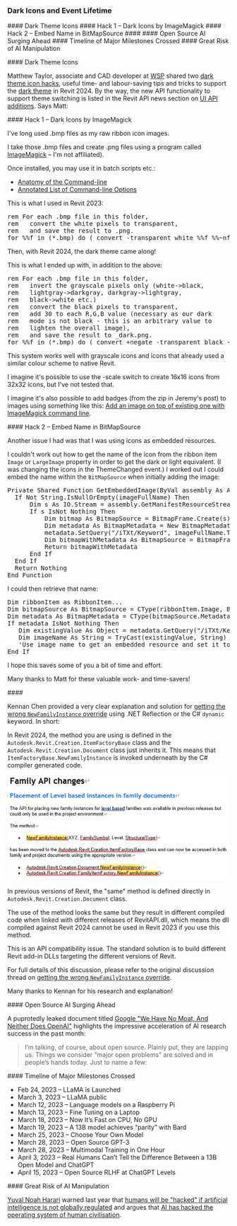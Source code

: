 <head>
<meta http-equiv="Content-Type" content="text/html; charset=utf-8">
<link rel="stylesheet" type="text/css" href="bc.css">
<script src="https://cdn.rawgit.com/google/code-prettify/master/loader/run_prettify.js" type="text/javascript"></script>
</head>

<!---

- Dark Theme Icons - a couple of hacks
  https://forums.autodesk.com/t5/revit-api-forum/dark-theme-icons-a-couple-of-hacks/m-p/11935167

- Getting the wrong NewFamilyInstance override
  https://forums.autodesk.com/t5/revit-api-forum/getting-the-wrong-newfamilyinstance-override/m-p/11936658
  explanation and solution by Kennan Chan using Reflection or the C# `dynamic` keyword

- A Completely Non-Technical Explanation of AI and Deep Learning
  https://www.parand.com/a-completely-non-technical-explanation-of-ai.html

- Scientists Use GPT AI to Passively Read People's Thoughts in Breakthrough
  https://www.vice.com/en/article/4a3w3g/scientists-use-gpt-ai-to-passively-read-peoples-thoughts-in-breakthrough
  AI model combined with fMRI reading non-invasively decodes continuous language from subjects

- AI emergent abilities may not be emergent after all
  Are Emergent Abilities of Large Language Models a Mirage?
  https://arxiv.org/abs/2304.15004
  > Figure 2: Emergent abilities of large language models are creations of the researcher’s analyses, not fundamental changes in model outputs with scale

twitter:

 in the @AutodeskRevit #RevitAPI #BIM @DynamoBIM @AutodeskAPS

&ndash;
...

linkedin:


#BIM #DynamoBIM #AutodeskAPS #Revit #API #IFC #SDK #Autodesk #AEC #adsk

the [Revit API discussion forum](http://forums.autodesk.com/t5/revit-api-forum/bd-p/160) thread

<center>
<img src="img/" alt="" title="" width="600"/>
<p style="font-size: 80%; font-style:italic"></p>
</center>

-->

### Dark Icons and Event Lifetime

####<a name="2"></a> Dark Theme Icons
####<a name="2.1"></a> Hack 1 &ndash; Dark Icons by ImageMagick
####<a name="2.2"></a> Hack 2 &ndash; Embed Name in BitMapSource
####<a name="3"></a>
####<a name="4"></a> Open Source AI Surging Ahead
####<a name="4.1"></a> Timeline of Major Milestones Crossed
####<a name="4"></a> Great Risk of AI Manipulation

####<a name="2"></a> Dark Theme Icons

Matthew Taylor, associate and CAD developer at [WSP](https://www.wsp.com) shared
two [dark theme icon hacks](https://forums.autodesk.com/t5/revit-api-forum/dark-theme-icons-a-couple-of-hacks/m-p/11935167),
useful time- and labour-saving tips and tricks to support
the [dark theme](https://thebuildingcoder.typepad.com/blog/2023/01/dark-theme-possibility-looming.html)
in Revit 2024.
By the way, the new API functionality to support theme switching is listed in the Revit API news section
on [UI API additions](https://thebuildingcoder.typepad.com/blog/2023/04/whats-new-in-the-revit-2024-api.html#4.2.25).
Says Matt:

####<a name="2.1"></a> Hack 1 &ndash; Dark Icons by ImageMagick

I've long used .bmp files as my raw ribbon icon images.

I take those .bmp files and create .png files using a program called [ImageMagick](https://imagemagick.org) &ndash; I'm not affiliated).

Once installed, you may use it in batch scripts etc.:

- [Anatomy of the Command-line](https://imagemagick.org/script/command-line-processing.php)
- [Annotated List of Command-line Options](https://imagemagick.org/script/command-line-options.php)

This is what I used in Revit 2023:

<pre>
rem For each .bmp file in this folder,
rem   convert the white pixels to transparent,
rem   and save the result to .png.
for %%f in (*.bmp) do ( convert -transparent white %%f %%~nf.png)
</pre>

Then, with Revit 2024, the dark theme came along!

This is what I ended up with, in addition to the above:

<pre>
rem For each .bmp file in this folder,
rem   invert the grayscale pixels only (white-&gt;black,
rem   lightgray-&gt;darkgray, darkgray-&gt;lightgray,
rem   black-&gt;white etc.)
rem   convert the black pixels to transparent,
rem   add 30 to each R,G,B value (necessary as our dark
rem   mode is not black - this is an arbitrary value to
rem   lighten the overall image),
rem   and save the result to _dark.png.
for %%f in (*.bmp) do ( convert +negate -transparent black -colorize 30,30,30  %%f %%~nf_dark.png)
</pre>

This system works well with grayscale icons and icons that already used a similar colour scheme to native Revit.

I imagine it's possible to use the -scale switch to create 16x16 icons from 32x32 icons, but I've not tested that.

I imagine it's also possible to add badges (from the zip in Jeremy's post) to images using something like this:
[Add an image on top of existing one with ImageMagick command line](https://stackoverflow.com/questions/11095007/add-an-image-on-top-of-existing-one-with-imagemagick-command-line).

####<a name="2.2"></a> Hack 2 &ndash; Embed Name in BitMapSource

Another issue I had was that I was using icons as embedded resources.

I couldn't work out how to get the name of the icon from the ribbon item `Image` or `LargeImage` property in order to get the dark or light equivalent. (I was changing the icons in the ThemeChanged event.)
I worked out I could embed the name within the `BitMapSource` when initially adding the image:

<pre>
Private Shared Function GetEmbeddedImage(ByVal assembly As Assembly, ByVal imageFullName As String) As BitmapSource
  If Not String.IsNullOrEmpty(imageFullName) Then
      Dim s As IO.Stream = assembly.GetManifestResourceStream(imageFullName)
      If s IsNot Nothing Then
          Dim bitmap As BitmapSource = BitmapFrame.Create(s)
          Dim metadata As BitmapMetadata = New BitmapMetadata("png")
          metadata.SetQuery("/iTXt/Keyword", imageFullName.ToCharArray())
          Dim bitmapWithMetadata As BitmapSource = BitmapFrame.Create(bitmap, Nothing, metadata, Nothing)
          Return bitmapWithMetadata
      End If
  End If
  Return Nothing
End Function
</pre>

I could then retrieve that name:

<pre>
Dim ribbonItem as RibbonItem...
Dim bitmapSource As BitmapSource = CType(ribbonItem.Image, BitmapSource)
Dim metadata As BitmapMetadata = CType(bitmapSource.Metadata, BitmapMetadata)
If metadata IsNot Nothing Then
   Dim existingValue As Object = metadata.GetQuery("/iTXt/Keyword")
   Dim imageName As String = TryCast(existingValue, String)
   'Use image name to get an embedded resource and set it to the ribbon item image.
End If
</pre>

I hope this saves some of you a bit of time and effort.

Many thanks to Matt for these valuable work- and time-savers!

####<a name="3"></a>

Kennan Chen provided a very clear explanation and solution
for [getting the wrong `NewFamilyInstance` override](https://forums.autodesk.com/t5/revit-api-forum/getting-the-wrong-newfamilyinstance-override/m-p/11936658) using
.NET Reflection or the C# `dynamic` keyword. In short:

In Revit 2024, the method you are using is defined in the `Autodesk.Revit.Creation.ItemFactoryBase` class and the `Autodesk.Revit.Creation.Document` class just inherits it.
This means that `ItemFactoryBase.NewFamilyInstance` is invoked underneath by the C# compiler generated code.

<center>
<img src="img/kc_newfamilyinstance_moved.png" alt="NewFamilyInstance moved" title="NewFamilyInstance moved" width="639"/> <!-- Pixel Height: 300 Pixel Width: 639 -->
</center>

In previous versions of Revit, the "same" method is defined directly in `Autodesk.Revit.Creation.Document` class.

The use of the method looks the same but they result in different compiled code when linked with different releases of RevitAPI.dll, which means the dll compiled against Revit 2024 cannot be used in Revit 2023 if you use this method.

This is an API compatibility issue. The standard solution is to build different Revit add-in DLLs targeting the different versions of Revit.

For full details of this discussion, please refer to the original discussion thread
on [getting the wrong `NewFamilyInstance` override](https://forums.autodesk.com/t5/revit-api-forum/getting-the-wrong-newfamilyinstance-override/m-p/11936658).

Many thanks to Kennan for his research and explanation!


####<a name="4"></a> Open Source AI Surging Ahead

A puprotedly leaked document titled [Google "We Have No Moat, And Neither Does OpenAI"](https://www.semianalysis.com/p/google-we-have-no-moat-and-neither) highlights the impressive acceleration of AI research success in the past month:

> I’m talking, of course, about open source. Plainly put, they are lapping us. Things we consider “major open problems” are solved and in people’s hands today. Just to name a few:

####<a name="4.1"></a> Timeline of Major Milestones Crossed

- Feb 24, 2023 &ndash; LLaMA is Launched
- March 3, 2023 &ndash; LLaMA public
- March 12, 2023 &ndash; Language models on a Raspberry Pi
- March 13, 2023 &ndash; Fine Tuning on a Laptop
- March 18, 2023 &ndash; Now It’s Fast on CPU, No GPU
- March 19, 2023 &ndash; A 13B model achieves “parity” with Bard
- March 25, 2023 &ndash; Choose Your Own Model
- March 28, 2023 &ndash; Open Source GPT-3
- March 28, 2023 &ndash; Multimodal Training in One Hour
- April 3, 2023 &ndash; Real Humans Can’t Tell the Difference Between a 13B Open Model and ChatGPT
- April 15, 2023 &ndash; Open Source RLHF at ChatGPT Levels

####<a name="4"></a> Great Risk of AI Manipulation

 [Yuval Noah Harari](https://en.wikipedia.org/wiki/Yuval_Noah_Harari) warned last year
 that [humans will be "hacked" if artificial intelligence is not globally regulated](https://www.cbsnews.com/news/yuval-harari-sapiens-60-minutes-2021-10-29/) and
 argues that [AI has hacked the operating system of human civilisation](https://www.linkedin.com/pulse/yuval-noah-harari-argues-ai-has-hacked-operating-system-harish/).
